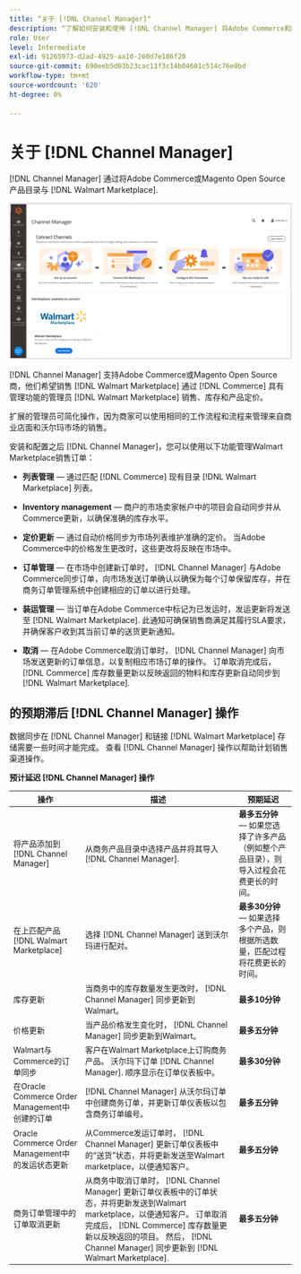 ```yaml
---
title: “关于 [!DNL Channel Manager]"
description: “了解如何安装和使用 [!DNL Channel Manager] 将Adobe Commerce和Magento Open Source商店与第三方市场集成，并创建销售渠道，从您的商务管理员无缝地管理Marketplace列表、定价、库存和销售。”
role: User
level: Intermediate
exl-id: 91265973-d2ad-4925-aa10-260d7e186f20
source-git-commit: 690eeb5d03b23cac11f3c14b04601c514c76e0bd
workflow-type: tm+mt
source-wordcount: '620'
ht-degree: 0%

---
```



# 关于 [!DNL Channel Manager]

[!DNL Channel Manager] 通过将Adobe Commerce或Magento Open Source产品目录与 [!DNL Walmart Marketplace].

![[!DNL Channel Manager] 扩展管理员视图](assets/channel-manager-home.png)

[!DNL Channel Manager] 支持Adobe Commerce或Magento Open Source商，他们希望销售 [!DNL Walmart Marketplace] 通过 [!DNL Commerce] 具有管理功能的管理员 [!DNL Walmart Marketplace] 销售、库存和产品定价。

扩展的管理员可简化操作，因为商家可以使用相同的工作流程和流程来管理来自商业店面和沃尔玛市场的销售。

安装和配置之后 [!DNL Channel Manager]，您可以使用以下功能管理Walmart Marketplace销售订单：

* **列表管理** — 通过匹配 [!DNL Commerce] 现有目录 [!DNL Walmart Marketplace] 列表。

* **Inventory management** — 商户的市场卖家帐户中的项目会自动同步并从Commerce更新，以确保准确的库存水平。

* **定价更新** — 通过自动价格同步为市场列表维护准确的定价。 当Adobe Commerce中的价格发生更改时，这些更改将反映在市场中。

* **订单管理** — 在市场中创建新订单时， [!DNL Channel Manager] 与Adobe Commerce同步订单，向市场发送订单确认以确保为每个订单保留库存，并在商务订单管理系统中创建相应的订单以进行处理。

* **装运管理** — 当订单在Adobe Commerce中标记为已发运时，发运更新将发送至 [!DNL Walmart Marketplace]. 此通知可确保销售商满足其履行SLA要求，并确保客户收到其当前订单的送货更新通知。

* **取消** — 在Adobe Commerce取消订单时， [!DNL Channel Manager] 向市场发送更新的订单信息，以复制相应市场订单的操作。  订单取消完成后， [!DNL Commerce] 库存数量更新以反映返回的物料和库存更新自动同步到 [!DNL Walmart Marketplace].

## 的预期滞后 [!DNL Channel Manager] 操作

数据同步在 [!DNL Channel Manager] 和链接 [!DNL Walmart Marketplace] 存储需要一些时间才能完成。 查看 [!DNL Channel Manager] 操作以帮助计划销售渠道操作。

**预计延迟 [!DNL Channel Manager] 操作**

| **操作** | **描述** | **预期延迟** |
|--------------------------------------------------------|--------------------------------------------------------------------------------------------------------------------------------------------------------------------------------------------------------------------------------------------------------------------------------------------------------------------------------------------------------------------------------------------------|------------------------------------------------------------------------------------------------------------------------------|
| 将产品添加到 [!DNL Channel Manager] | 从商务产品目录中选择产品并将其导入 [!DNL Channel Manager]. | **最多五分钟** — 如果您选择了许多产品（例如整个产品目录），则导入过程会花费更长的时间。 |
| 在上匹配产品 [!DNL Walmart Marketplace] | 选择 [!DNL Channel Manager] 送到沃尔玛进行配对。 | **最多30分钟** — 如果选择多个产品，则根据所选数量，匹配过程将花费更长的时间。 |
| 库存更新 | 当商务中的库存数量发生更改时， [!DNL Channel Manager] 同步更新到Walmart。 | **最多10分钟** |
| 价格更新 | 当产品价格发生变化时， [!DNL Channel Manager] 同步更新到Walmart。 | **最多五分钟** |
| Walmart与Commerce的订单同步 | 客户在Walmart Marketplace上订购商务产品。 沃尔玛下订单 [!DNL Channel Manager]. 顺序显示在订单仪表板中。 | **最多30分钟** |
| 在Oracle Commerce Order Management中创建的订单 | [!DNL Channel Manager] 从沃尔玛订单中创建商务订单，并更新订单仪表板以包含商务订单编号。 | **最多五分钟** |
| Oracle Commerce Order Management中的发运状态更新 | 从Commerce发运订单时， [!DNL Channel Manager] 更新订单仪表板中的“送货”状态，并将更新发送至Walmart marketplace，以便通知客户。 | **最多五分钟** |
| 商务订单管理中的订单取消更新 | 从商务中取消订单时， [!DNL Channel Manager] 更新订单仪表板中的订单状态，并将更新发送到Walmart marketplace，以便通知客户。 订单取消完成后， [!DNL Commerce] 库存数量更新以反映返回的项目。 然后， [!DNL Channel Manager] 同步更新到 [!DNL Walmart Marketplace]. | **最多五分钟** |


